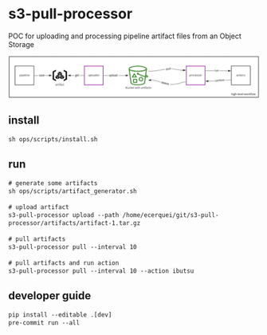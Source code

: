 # s3-pull-processor

POC for uploading and processing pipeline artifact files from an Object Storage

![diagram](doc/img/diagram_workflow.png)

## install

```shell
sh ops/scripts/install.sh
```

## run

```shell
# generate some artifacts
sh ops/scripts/artifact_generator.sh

# upload artifact
s3-pull-processor upload --path /home/ecerquei/git/s3-pull-processor/artifacts/artifact-1.tar.gz

# pull artifacts
s3-pull-processor pull --interval 10

# pull artifacts and run action
s3-pull-processor pull --interval 10 --action ibutsu
```

## developer guide

```shell
pip install --editable .[dev]
pre-commit run --all
```
